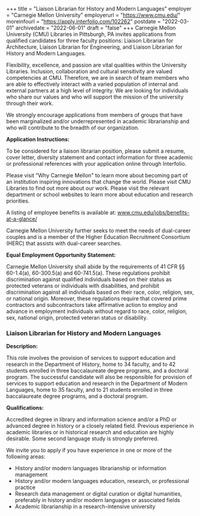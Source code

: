 +++
title = "Liaison Librarian for History and Modern Languages"
employer = "Carnegie Mellon University"
employerurl = "https://www.cmu.edu/"
moreinfourl = "https://apply.interfolio.com/102262"
postdate = "2022-03-01"
archivedate = "2022-06-01"
draft = "false"
+++
Carnegie Mellon University (CMU) Libraries in Pittsburgh, PA invites applications from qualified candidates for three faculty positions: Liaison Librarian for Architecture, Liaison Librarian for Engineering, and Liaison Librarian for History and Modern Languages.

Flexibility, excellence, and passion are vital qualities within the University Libraries. Inclusion, collaboration and cultural sensitivity are valued competencies at CMU. Therefore, we are in search of team members who are able to effectively interact with a varied population of internal and external partners at a high level of integrity. We are looking for individuals who share our values and who will support the mission of the university through their work. 

We strongly encourage applications from members of groups that have been marginalized and/or underrepresented in academic librarianship and who will contribute to the breadth of our organization.

**Application Instructions:**

To be considered for a liaison librarian position, please submit a resume, cover letter, diversity statement and contact information for three academic or professional references with your application online through Interfolio.

Please visit "Why Carnegie Mellon" to learn more about becoming part of an institution inspiring innovations that change the world. Please visit CMU Libraries to find out more about our work. Please visit the relevant department or school websites to learn more about education and research priorities.

A listing of employee benefits is available at: www.cmu.edu/jobs/benefits-at-a-glance/ 

Carnegie Mellon University further seeks to meet the needs of dual-career couples and is a member of the Higher Education Recruitment Consortium (HERC) that assists with dual-career searches.

**Equal Employment Opportunity Statement:**

Carnegie Mellon University shall abide by the requirements of 41 CFR §§ 60-1.4(a), 60-300.5(a) and 60-741.5(a). These regulations prohibit discrimination against qualified individuals based on their status as protected veterans or individuals with disabilities, and prohibit discrimination against all individuals based on their race, color, religion, sex, or national origin. Moreover, these regulations require that covered prime contractors and subcontractors take affirmative action to employ and advance in employment individuals without regard to race, color, religion, sex, national origin, protected veteran status or disability. 

### Liaison Librarian for History and Modern Languages

**Description:**

This role involves the provision of services to support education and research in the Department of History, home to 34 faculty, and to 42 students enrolled in three baccalaureate degree programs, and a doctoral program. The successful candidate will also be responsible for provision of services to support education and research in the Department of Modern Languages, home to 35 faculty, and to 21 students enrolled in three baccalaureate degree programs, and a doctoral program.

**Qualifications:**

Accredited degree in library and information science and/or a PhD or advanced degree in history or a closely related field. Previous experience in academic libraries or in historical research and education are highly desirable. Some second language study is strongly preferred.

We invite you to apply if you have experience in one or more of the following areas:

- History and/or modern languages librarianship or information management
- History and/or modern languages education, research, or professional practice
- Research data management or digital curation or digital humanities, preferably in history and/or modern languages or associated fields
- Academic librarianship in a research-intensive university